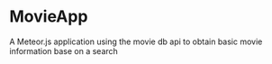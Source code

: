 # MovieApp
A Meteor.js application using the movie db api to obtain basic movie information base on a search
